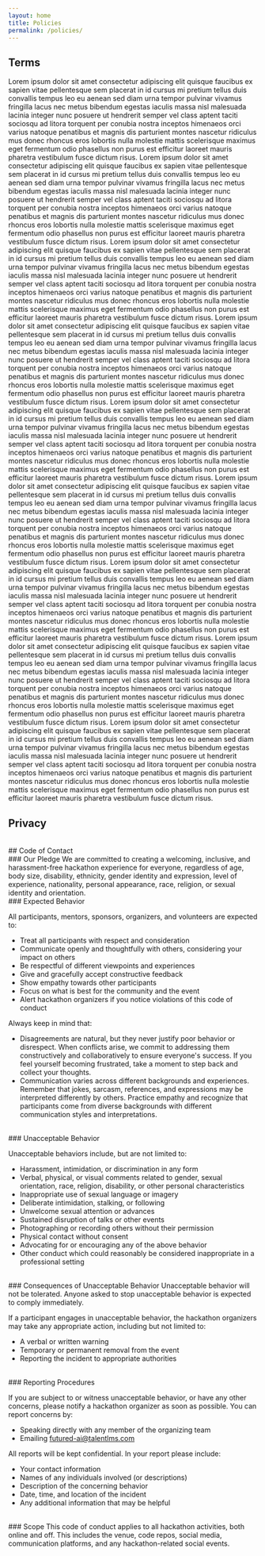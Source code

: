 ```yaml
---
layout: home
title: Policies
permalink: /policies/
---
```


## Terms

Lorem ipsum dolor sit amet consectetur adipiscing elit quisque faucibus ex sapien vitae pellentesque sem placerat in id cursus mi pretium tellus duis convallis tempus leo eu aenean sed diam urna tempor pulvinar vivamus fringilla lacus nec metus bibendum egestas iaculis massa nisl malesuada lacinia integer nunc posuere ut hendrerit semper vel class aptent taciti sociosqu ad litora torquent per conubia nostra inceptos himenaeos orci varius natoque penatibus et magnis dis parturient montes nascetur ridiculus mus donec rhoncus eros lobortis nulla molestie mattis scelerisque maximus eget fermentum odio phasellus non purus est efficitur laoreet mauris pharetra vestibulum fusce dictum risus.
Lorem ipsum dolor sit amet consectetur adipiscing elit quisque faucibus ex sapien vitae pellentesque sem placerat in id cursus mi pretium tellus duis convallis tempus leo eu aenean sed diam urna tempor pulvinar vivamus fringilla lacus nec metus bibendum egestas iaculis massa nisl malesuada lacinia integer nunc posuere ut hendrerit semper vel class aptent taciti sociosqu ad litora torquent per conubia nostra inceptos himenaeos orci varius natoque penatibus et magnis dis parturient montes nascetur ridiculus mus donec rhoncus eros lobortis nulla molestie mattis scelerisque maximus eget fermentum odio phasellus non purus est efficitur laoreet mauris pharetra vestibulum fusce dictum risus.
Lorem ipsum dolor sit amet consectetur adipiscing elit quisque faucibus ex sapien vitae pellentesque sem placerat in id cursus mi pretium tellus duis convallis tempus leo eu aenean sed diam urna tempor pulvinar vivamus fringilla lacus nec metus bibendum egestas iaculis massa nisl malesuada lacinia integer nunc posuere ut hendrerit semper vel class aptent taciti sociosqu ad litora torquent per conubia nostra inceptos himenaeos orci varius natoque penatibus et magnis dis parturient montes nascetur ridiculus mus donec rhoncus eros lobortis nulla molestie mattis scelerisque maximus eget fermentum odio phasellus non purus est efficitur laoreet mauris pharetra vestibulum fusce dictum risus.
Lorem ipsum dolor sit amet consectetur adipiscing elit quisque faucibus ex sapien vitae pellentesque sem placerat in id cursus mi pretium tellus duis convallis tempus leo eu aenean sed diam urna tempor pulvinar vivamus fringilla lacus nec metus bibendum egestas iaculis massa nisl malesuada lacinia integer nunc posuere ut hendrerit semper vel class aptent taciti sociosqu ad litora torquent per conubia nostra inceptos himenaeos orci varius natoque penatibus et magnis dis parturient montes nascetur ridiculus mus donec rhoncus eros lobortis nulla molestie mattis scelerisque maximus eget fermentum odio phasellus non purus est efficitur laoreet mauris pharetra vestibulum fusce dictum risus.
Lorem ipsum dolor sit amet consectetur adipiscing elit quisque faucibus ex sapien vitae pellentesque sem placerat in id cursus mi pretium tellus duis convallis tempus leo eu aenean sed diam urna tempor pulvinar vivamus fringilla lacus nec metus bibendum egestas iaculis massa nisl malesuada lacinia integer nunc posuere ut hendrerit semper vel class aptent taciti sociosqu ad litora torquent per conubia nostra inceptos himenaeos orci varius natoque penatibus et magnis dis parturient montes nascetur ridiculus mus donec rhoncus eros lobortis nulla molestie mattis scelerisque maximus eget fermentum odio phasellus non purus est efficitur laoreet mauris pharetra vestibulum fusce dictum risus.
Lorem ipsum dolor sit amet consectetur adipiscing elit quisque faucibus ex sapien vitae pellentesque sem placerat in id cursus mi pretium tellus duis convallis tempus leo eu aenean sed diam urna tempor pulvinar vivamus fringilla lacus nec metus bibendum egestas iaculis massa nisl malesuada lacinia integer nunc posuere ut hendrerit semper vel class aptent taciti sociosqu ad litora torquent per conubia nostra inceptos himenaeos orci varius natoque penatibus et magnis dis parturient montes nascetur ridiculus mus donec rhoncus eros lobortis nulla molestie mattis scelerisque maximus eget fermentum odio phasellus non purus est efficitur laoreet mauris pharetra vestibulum fusce dictum risus.
Lorem ipsum dolor sit amet consectetur adipiscing elit quisque faucibus ex sapien vitae pellentesque sem placerat in id cursus mi pretium tellus duis convallis tempus leo eu aenean sed diam urna tempor pulvinar vivamus fringilla lacus nec metus bibendum egestas iaculis massa nisl malesuada lacinia integer nunc posuere ut hendrerit semper vel class aptent taciti sociosqu ad litora torquent per conubia nostra inceptos himenaeos orci varius natoque penatibus et magnis dis parturient montes nascetur ridiculus mus donec rhoncus eros lobortis nulla molestie mattis scelerisque maximus eget fermentum odio phasellus non purus est efficitur laoreet mauris pharetra vestibulum fusce dictum risus.
Lorem ipsum dolor sit amet consectetur adipiscing elit quisque faucibus ex sapien vitae pellentesque sem placerat in id cursus mi pretium tellus duis convallis tempus leo eu aenean sed diam urna tempor pulvinar vivamus fringilla lacus nec metus bibendum egestas iaculis massa nisl malesuada lacinia integer nunc posuere ut hendrerit semper vel class aptent taciti sociosqu ad litora torquent per conubia nostra inceptos himenaeos orci varius natoque penatibus et magnis dis parturient montes nascetur ridiculus mus donec rhoncus eros lobortis nulla molestie mattis scelerisque maximus eget fermentum odio phasellus non purus est efficitur laoreet mauris pharetra vestibulum fusce dictum risus.
Lorem ipsum dolor sit amet consectetur adipiscing elit quisque faucibus ex sapien vitae pellentesque sem placerat in id cursus mi pretium tellus duis convallis tempus leo eu aenean sed diam urna tempor pulvinar vivamus fringilla lacus nec metus bibendum egestas iaculis massa nisl malesuada lacinia integer nunc posuere ut hendrerit semper vel class aptent taciti sociosqu ad litora torquent per conubia nostra inceptos himenaeos orci varius natoque penatibus et magnis dis parturient montes nascetur ridiculus mus donec rhoncus eros lobortis nulla molestie mattis scelerisque maximus eget fermentum odio phasellus non purus est efficitur laoreet mauris pharetra vestibulum fusce dictum risus.

## Privacy

<br>
## Code of Contact
<br>
### Our Pledge
We are committed to creating a welcoming, inclusive, and harassment-free hackathon experience for everyone, regardless of age, body size, disability, ethnicity, gender identity and expression, level of experience, nationality, personal appearance, race, religion, or sexual identity and orientation.

<br>
### Expected Behavior

All participants, mentors, sponsors, organizers, and volunteers are expected to:
- Treat all participants with respect and consideration
- Communicate openly and thoughtfully with others, considering your impact on others
- Be respectful of different viewpoints and experiences
- Give and gracefully accept constructive feedback
- Show empathy towards other participants
- Focus on what is best for the community and the event
- Alert hackathon organizers if you notice violations of this code of conduct

Always keep in mind that:
- Disagreements are natural, but they never justify poor behavior or disrespect. When conflicts arise, we commit to addressing them constructively and collaboratively to ensure everyone's success. If you feel yourself becoming frustrated, take a moment to step back and collect your thoughts.
- Communication varies across different backgrounds and experiences. Remember that jokes, sarcasm, references, and expressions may be interpreted differently by others. Practice empathy and recognize that participants come from diverse backgrounds with different communication styles and interpretations.

<br>
### Unacceptable Behavior

Unacceptable behaviors include, but are not limited to:
- Harassment, intimidation, or discrimination in any form
- Verbal, physical, or visual comments related to gender, sexual orientation, race, religion, disability, or other personal characteristics
- Inappropriate use of sexual language or imagery
- Deliberate intimidation, stalking, or following
- Unwelcome sexual attention or advances
- Sustained disruption of talks or other events
- Photographing or recording others without their permission
- Physical contact without consent
- Advocating for or encouraging any of the above behavior
- Other conduct which could reasonably be considered inappropriate in a professional setting

<br>
### Consequences of Unacceptable Behavior
Unacceptable behavior will not be tolerated. Anyone asked to stop unacceptable behavior is expected to comply immediately.  

If a participant engages in unacceptable behavior, the hackathon organizers may take any appropriate action, including but not limited to:
- A verbal or written warning
- Temporary or permanent removal from the event
- Reporting the incident to appropriate authorities

<br>
### Reporting Procedures

If you are subject to or witness unacceptable behavior, or have any other concerns, please notify a hackathon organizer as soon as possible. You can report concerns by:

- Speaking directly with any member of the organizing team
- Emailing [futured-ai@talentlms.com](mailto:futured-ai@talentlms.com)

All reports will be kept confidential. In your report please include:
- Your contact information
- Names of any individuals involved (or descriptions)
- Description of the concerning behavior
- Date, time, and location of the incident
- Any additional information that may be helpful

<br>
### Scope
This code of conduct applies to all hackathon activities, both online and off. This includes the venue, code repos, social media, communication platforms, and any hackathon-related social events.
